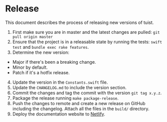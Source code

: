 # Release

This document describes the process of releasing new versions of tuist.

1.  First make sure you are in master and the latest changes are pulled: `git pull origin master`
2.  Ensure that the project is in a releasable state by running the tests: `swift test` and `bundle exec rake features`.
3.  Determine the new version:

- Major if there's been a breaking change.
- Minor by default.
- Patch if it's a hotfix release.

4.  Update the version in the `Constants.swift` file.
5.  Update the `CHANGELOG.md` to include the version section.
6.  Commit the changes and tag the commit with the version `git tag x.y.z`.
7.  Package the release running `make package-release`.
8.  Push the changes to remote and create a new release on GitHub including the changelog. Attach all the files in the `build/` directory.
9.  Deploy the documentation website to [Netlify](https://app.netlify.com/sites/peaceful-fermat-c0d5d7/deploys).

